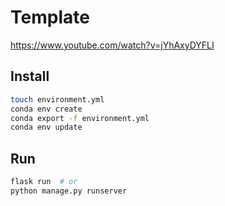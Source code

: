 # Template
https://www.youtube.com/watch?v=jYhAxyDYFLI

## Install
```bash
touch environment.yml
conda env create
conda export -f environment.yml
conda env update
```

## Run
```bash
flask run  # or
python manage.py runserver
```